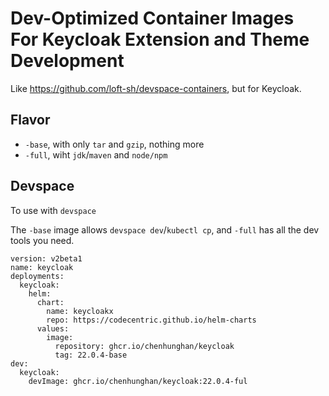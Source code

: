 # Dev-Optimized Container Images For Keycloak Extension and Theme Development

Like https://github.com/loft-sh/devspace-containers, but for Keycloak.

## Flavor

- `-base`, with only `tar` and `gzip`, nothing more
- `-full`, wiht `jdk`/`maven` and `node/npm`


## Devspace

To use with `devspace`

The `-base` image allows `devspace dev`/`kubectl cp`, and `-full` has all the dev tools you need.
```
version: v2beta1
name: keycloak
deployments:
  keycloak:
    helm:
      chart:
        name: keycloakx
        repo: https://codecentric.github.io/helm-charts
      values:
        image:
          repository: ghcr.io/chenhunghan/keycloak
          tag: 22.0.4-base
dev:
  keycloak:
    devImage: ghcr.io/chenhunghan/keycloak:22.0.4-ful
```

